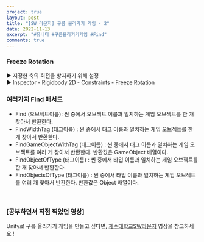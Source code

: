 ```yaml
---
project: true
layout: post
title: "[SW 라운지] 구름 올라가기 게임 - 2"
date: 2022-11-13
excerpt: "#유니티 #구름올라가기게임 #Find"
comments: true
---
```


### Freeze Rotation <br>
▶️ 지정한 축의 회전을 방지하기 위해 설정 <br>
▶️ Inspector - Rigidbody 2D - Constraints - Freeze Rotation <br>
### 여러가지 Find 매서드 <br>
* Find (오브젝트이름): 씬 중에서 오브젝트 이름과 일치하는 게임 오브젝트를 한 개 찾아서 반환한다.
* FindWidthTag (태그이름) : 씬 중에서 태그 이름과 일치하는 게임 오브젝트를 한 개 찾아서 반환한다.
* FindGameObjectWithTag (태그이름) : 씬 중에서 태그 이름과 일치하는 게임 오브젝트를 여러 개 찾아서 반환한다. 반환값은 GameObject 배열이다.
* FindObjectOfType (태그이름) : 씬 중에서 타입 이름과 일치하는 게임 오브젝트를 한 개 찾아서 반환한다.
* FindObjectsOfType (태그이름) : 씬 중에서 타입 이름과 일치하는 게임 오브젝트를 여러 개 찾아서 반환한다. 반환값은 Object 배열이다.
<br>

### [공부하면서 직접 찍었던 영상]

Unity로 구름 올라가기 게임을 만들고 싶다면, [제주대학교SW라운지](https://www.youtube.com/watch?v=nZqIyLqSDpU&list=PLkb1-AwKYLZYTBmsm5oS0nR3pQDM5sNIv&index=8) 영상을 참고하세요 !

